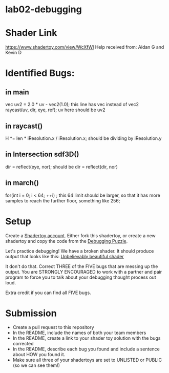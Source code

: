 # lab02-debugging

# Shader Link
https://www.shadertoy.com/view/WcXfWl
Help received from: Aidan G and Kevin D

# Identified Bugs:

## in main
vec uv2 = 2.0 * uv - vec2(1.0); this line has vec instead of vec2 <br/>
raycast(uv, dir, eye, ref);   uv here should be uv2

## in raycast()
H *= len * iResolution.x / iResolution.x; should be dividing by iResolution.y

## in Intersection sdf3D()
dir = reflect(eye, nor); should be dir = reflect(dir, nor)

## in march()
for(int i = 0; i < 64; ++i) ; this 64 limit should be larger, so that it has more samples to reach the further floor, something like 256;

# Setup 

Create a [Shadertoy account](https://www.shadertoy.com/). Either fork this shadertoy, or create a new shadertoy and copy the code from the [Debugging Puzzle](https://www.shadertoy.com/view/flGfRc).

Let's practice debugging! We have a broken shader. It should produce output that looks like this:
[Unbelievably beautiful shader](https://user-images.githubusercontent.com/1758825/200729570-8e10a37a-345d-4aff-8eff-6baf54a32a40.webm)

It don't do that. Correct THREE of the FIVE bugs that are messing up the output. You are STRONGLY ENCOURAGED to work with a partner and pair program to force you to talk about your debugging thought process out loud.

Extra credit if you can find all FIVE bugs.

# Submission
- Create a pull request to this repository
- In the README, include the names of both your team members
- In the README, create a link to your shader toy solution with the bugs corrected
- In the README, describe each bug you found and include a sentence about HOW you found it.
- Make sure all three of your shadertoys are set to UNLISTED or PUBLIC (so we can see them!)
